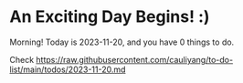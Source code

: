 # An Exciting Day Begins! :)

Morning! Today is 2023-11-20, and you have 0 things to do.

Check https://raw.githubusercontent.com/cauliyang/to-do-list/main/todos/2023-11-20.md